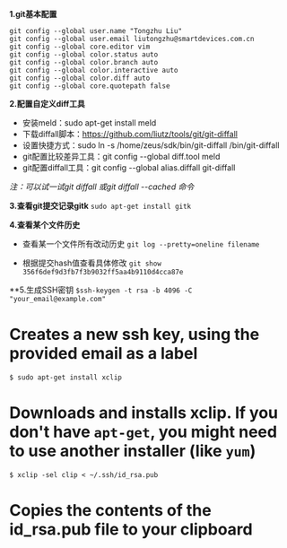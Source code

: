 **1.git基本配置**

    git config --global user.name "Tongzhu Liu"
    git config --global user.email liutongzhu@smartdevices.com.cn
    git config --global core.editor vim
    git config --global color.status auto
    git config --global color.branch auto
    git config --global color.interactive auto
    git config --global color.diff auto
    git config --global core.quotepath false

**2.配置自定义diff工具**
- 安装meld：sudo apt-get install meld
- 下载diffall脚本：https://github.com/liutz/tools/git/git-diffall
- 设置快捷方式：sudo ln -s /home/zeus/sdk/bin/git-diffall /bin/git-diffall
- git配置比较差异工具：git config --global diff.tool meld
- git配置diffall工具：git config --global alias.diffall git-diffall

*注：可以试一试git diffall 或git diffall --cached 命令*

**3.查看git提交记录gitk**
 `sudo apt-get install gitk`

**4.查看某个文件历史**
- 查看某一个文件所有改动历史
 `git log --pretty=oneline filename`

- 根据提交hash值查看具体修改
 `git show 356f6def9d3fb7f3b9032ff5aa4b9110d4cca87e`

**5.生成SSH密钥
 `$ssh-keygen -t rsa -b 4096 -C "your_email@example.com"`
# Creates a new ssh key, using the provided email as a label

 `$ sudo apt-get install xclip `
# Downloads and installs xclip. If you don't have `apt-get`, you might need to use another installer (like `yum`)

 `$ xclip -sel clip < ~/.ssh/id_rsa.pub `
# Copies the contents of the id_rsa.pub file to your clipboard

